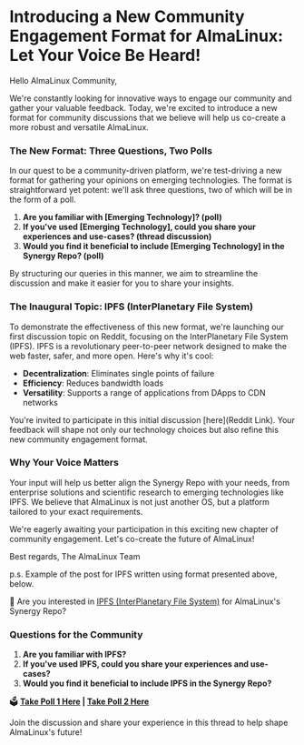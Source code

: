 
# Introducing a New Community Engagement Format for AlmaLinux: Let Your Voice Be Heard!

Hello AlmaLinux Community,

We're constantly looking for innovative ways to engage our community and gather your valuable feedback. Today, we're excited to introduce a new format for community discussions that we believe will help us co-create a more robust and versatile AlmaLinux.

### The New Format: Three Questions, Two Polls

In our quest to be a community-driven platform, we're test-driving a new format for gathering your opinions on emerging technologies. The format is straightforward yet potent: we'll ask three questions, two of which will be in the form of a poll.

1. **Are you familiar with [Emerging Technology]? (poll)**
2. **If you've used [Emerging Technology], could you share your experiences and use-cases? (thread discussion)**
3. **Would you find it beneficial to include [Emerging Technology] in the Synergy Repo? (poll)**

By structuring our queries in this manner, we aim to streamline the discussion and make it easier for you to share your insights.

### The Inaugural Topic: IPFS (InterPlanetary File System)

To demonstrate the effectiveness of this new format, we're launching our first discussion topic on Reddit, focusing on the InterPlanetary File System (IPFS). IPFS is a revolutionary peer-to-peer network designed to make the web faster, safer, and more open. Here's why it's cool:

- **Decentralization**: Eliminates single points of failure
- **Efficiency**: Reduces bandwidth loads
- **Versatility**: Supports a range of applications from DApps to CDN networks

You're invited to participate in this initial discussion [here](Reddit Link). Your feedback will shape not only our technology choices but also refine this new community engagement format.

### Why Your Voice Matters

Your input will help us better align the Synergy Repo with your needs, from enterprise solutions and scientific research to emerging technologies like IPFS. We believe that AlmaLinux is not just another OS, but a platform tailored to your exact requirements.

We're eagerly awaiting your participation in this exciting new chapter of community engagement. Let's co-create the future of AlmaLinux!

Best regards,
The AlmaLinux Team


p.s. Example of the post for IPFS written using format presented above, below.


🚀 Are you interested in [IPFS (InterPlanetary File System)](https://ipfs.tech) for AlmaLinux's Synergy Repo?

### Questions for the Community

1. **Are you familiar with IPFS?**
2. **If you've used IPFS, could you share your experiences and use-cases?**
3. **Would you find it beneficial to include IPFS in the Synergy Repo?**

🗳️ **[Take Poll 1 Here](#link) | [Take Poll 2 Here](#link)**

Join the discussion and share your experience in this thread to help shape AlmaLinux's future!

